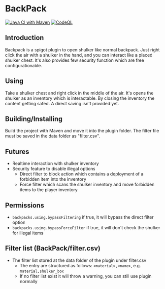 # BackPack
[![Java CI with Maven](https://github.com/fredie04/BackPack/actions/workflows/maven.yml/badge.svg)](https://github.com/fredie04/BackPack/actions/workflows/maven.yml) [![CodeQL](https://github.com/fredie04/BackPack/actions/workflows/codeql-analysis.yml/badge.svg)](https://github.com/fredie04/BackPack/actions/workflows/codeql-analysis.yml)
## Introduction
Backpack is a spigot plugin to open shulker like normal backpack. Just right click the air with a shulker in the hand, and you can interact like a placed shulker chest. It's also provides few security function which are free configurationable.

## Using
Take a shulker chest and right click in the middle of the air. It's opens the shulker as an inventory which is interactable. By closing the inventory the content getting safed. A direct saving isn't provided yet.

## Building/Installing
Build the project with Maven and move it into the plugin folder. The filter file must be saved in the data folder as "filter.csv".

## Futures
* Realtime interaction with shulker inventory
* Security feature to disable illegal options
  * Direct filter to block action which contains a deployment of a forbidden item into the inventory
  * Force filter which scans the shulker inventory and move forbidden items to the player inventory
  
## Permissions
* `backpacks.using.bypassFiltering` if true, it will bypass the direct filter option
* `backpacks.using.bypassForceFilter` if true, it will don't check the shulker for illegal items

## Filter list (BackPack/filter.csv)
* The filter list stored at the data folder of the plugin under filter.csv
  * The entry are structured as follows: `<material>,<name>`, e.g. `material,shulker_box`
  * If no filter list exist it will throw a warning, you can still use plugin normally
